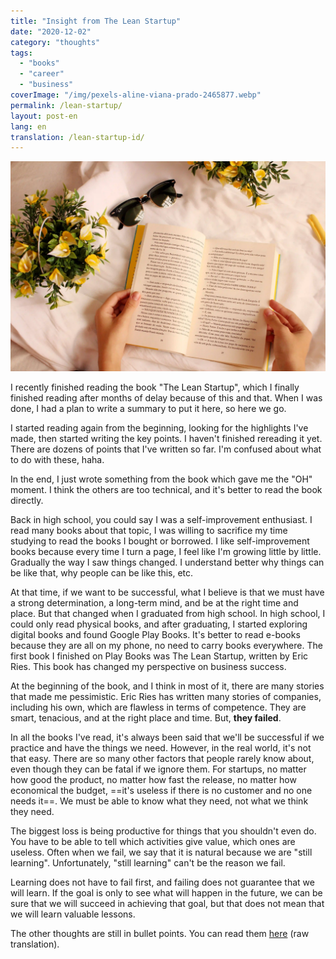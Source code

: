 ```yaml
---
title: "Insight from The Lean Startup"
date: "2020-12-02"
category: "thoughts"
tags:
  - "books"
  - "career"
  - "business"
coverImage: "/img/pexels-aline-viana-prado-2465877.webp"
permalink: /lean-startup/
layout: post-en
lang: en
translation: /lean-startup-id/
---
```


![](/img/pexels-aline-viana-prado-2465877.webp)

I recently finished reading the book "The Lean Startup", which I finally finished reading after months of delay because of this and that. When I was done, I had a plan to write a summary to put it here, so here we go.

I started reading again from the beginning, looking for the highlights I've made, then started writing the key points. I haven't finished rereading it yet. There are dozens of points that I've written so far. I'm confused about what to do with these, haha.

In the end, I just wrote something from the book which gave me the "OH" moment. I think the others are too technical, and it's better to read the book directly.

Back in high school, you could say I was a self-improvement enthusiast. I read many books about that topic, I was willing to sacrifice my time studying to read the books I bought or borrowed. I like self-improvement books because every time I turn a page, I feel like I'm growing little by little. Gradually the way I saw things changed. I understand better why things can be like that, why people can be like this, etc.

At that time, if we want to be successful, what I believe is that we must have a strong determination, a long-term mind, and be at the right time and place. But that changed when I graduated from high school. In high school, I could only read physical books, and after graduating, I started exploring digital books and found Google Play Books. It's better to read e-books because they are all on my phone, no need to carry books everywhere. The first book I finished on Play Books was The Lean Startup, written by Eric Ries. This book has changed my perspective on business success.

At the beginning of the book, and I think in most of it, there are many stories that made me pessimistic. Eric Ries has written many stories of companies, including his own, which are flawless in terms of competence. They are smart, tenacious, and at the right place and time. But, **they failed**.

In all the books I've read, it's always been said that we'll be successful if we practice and have the things we need. However, in the real world, it's not that easy. There are so many other factors that people rarely know about, even though they can be fatal if we ignore them. For startups, no matter how good the product, no matter how fast the release, no matter how economical the budget, ==it's useless if there is no customer and no one needs it==. We must be able to know what they need, not what we think they need.

The biggest loss is being productive for things that you shouldn't even do. You have to be able to tell which activities give value, which ones are useless. Often when we fail, we say that it is natural because we are "still learning". Unfortunately, "still learning" can't be the reason we fail.

Learning does not have to fail first, and failing does not guarantee that we will learn. If the goal is only to see what will happen in the future, we can be sure that we will succeed in achieving that goal, but that does not mean that we will learn valuable lessons.

The other thoughts are still in bullet points. You can read them [here](https://www.evernote.com/shard/s337/sh/76163244-072b-7e88-ccc8-6ca62e4adc04/4d7ab2a58da40ce2756f9a83169656eb) (raw translation).
